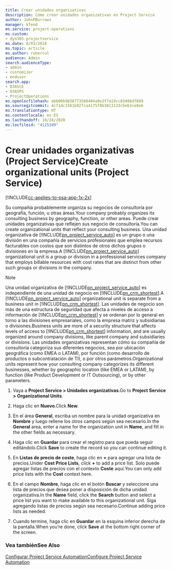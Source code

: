 ```yaml
---
title: Crear unidades organizativas
description: Cómo crear unidades organizativas en Project Service
author: JohnPBurrows
manager: kfend
ms.service: project-operations
ms.custom:
- dyn365-projectservice
ms.date: 8/03/2018
ms.topic: article
ms.author: ruhercul
audience: Admin
search.audienceType:
- admin
- customizer
- enduser
search.app:
- D365CE
- D365PS
- ProjectOperations
ms.openlocfilehash: ebb00b9838773560404a9e3f7a19cc83408d7889
ms.sourcegitcommit: 4cf1dc1561b92fca4175f0b3813133c5e63ce8e6
ms.translationtype: HT
ms.contentlocale: es-ES
ms.lasthandoff: 10/28/2020
ms.locfileid: "4125109"
---
```

# <a name="create-organizational-units-project-service"></a><span data-ttu-id="82cc6-103">Crear unidades organizativas (Project Service)</span><span class="sxs-lookup"><span data-stu-id="82cc6-103">Create organizational units (Project Service)</span></span>

[!INCLUDE[cc-applies-to-psa-app-1x-2x](../includes/cc-applies-to-psa-app-1x-2x.md)]

<span data-ttu-id="82cc6-104">Su compañía probablemente organiza su negocios de consultoría por geografía, función, u otras áreas.</span><span class="sxs-lookup"><span data-stu-id="82cc6-104">Your company probably organizes its consulting business by geography, function, or other areas.</span></span> <span data-ttu-id="82cc6-105">Puede crear unidades organizativas que reflejen sus negocio de consultoría.</span><span class="sxs-lookup"><span data-stu-id="82cc6-105">You can create organizational units that reflect your consulting business.</span></span> <span data-ttu-id="82cc6-106">Una unidad organizativa de [!INCLUDE[pn_project_service_auto](../includes/pn-project-service-auto.md)] es un grupo o una división en una compañía de servicios profesionales que emplea recursos facturables con costos que son distintos de otros dichos grupos o divisiones en la empresa.</span><span class="sxs-lookup"><span data-stu-id="82cc6-106">A [!INCLUDE[pn_project_service_auto](../includes/pn-project-service-auto.md)] organizational unit is a group or division in a professional services company that employs billable resources with cost rates that are distinct from other such groups or divisions in the company.</span></span>  
  
> [!NOTE]
>  <span data-ttu-id="82cc6-107">Una unidad organizativa de [!INCLUDE[pn_project_service_auto](../includes/pn-project-service-auto.md)] es independiente de una unidad de negocio en [!INCLUDE[pn_crm_shortest](../includes/pn-crm-shortest.md)].</span><span class="sxs-lookup"><span data-stu-id="82cc6-107">A [!INCLUDE[pn_project_service_auto](../includes/pn-project-service-auto.md)] organizational unit is separate from a business unit in [!INCLUDE[pn_crm_shortest](../includes/pn-crm-shortest.md)].</span></span> <span data-ttu-id="82cc6-108">Las unidades de negocio son más de una estructura de seguridad que afecta a niveles de acceso a información de [!INCLUDE[pn_crm_shortest](../includes/pn-crm-shortest.md)] y se ordenan por lo general en torno a las divisiones empresariales, como la empresa matriz y subsidiarias o divisiones.</span><span class="sxs-lookup"><span data-stu-id="82cc6-108">Business units are more of a security structure that affects levels of access to [!INCLUDE[pn_crm_shortest](../includes/pn-crm-shortest.md)] information, and are usually organized around company divisions, like parent company and subsidiaries or divisions.</span></span> <span data-ttu-id="82cc6-109">Las unidades organizativas representan cómo su compañía de consultoría categoriza sus diferentes negocios, sea por ubicación geográfica (como EMEA o LATAM), por función (como desarrollo de productos o subcontratación de TI), o por otros parámetros.</span><span class="sxs-lookup"><span data-stu-id="82cc6-109">Organizational units represent how your consulting company categorizes its different businesses, whether by geographic location (like EMEA or LATAM), by function (like Product Development or IT Outsourcing), or by other parameters.</span></span>  
  
1.  <span data-ttu-id="82cc6-110">Vaya a **Project Service > Unidades organizativas**.</span><span class="sxs-lookup"><span data-stu-id="82cc6-110">Go to **Project Service > Organizational Units**.</span></span>  
  
2.  <span data-ttu-id="82cc6-111">Haga clic en **Nuevo**.</span><span class="sxs-lookup"><span data-stu-id="82cc6-111">Click **New**.</span></span>  
  
3.  <span data-ttu-id="82cc6-112">En el área **General**, escriba un nombre para la unidad organizativa en **Nombre** y luego rellene los otros campos según sea necesario.</span><span class="sxs-lookup"><span data-stu-id="82cc6-112">In the **General** area, enter a name for the organization unit in **Name**, and fill in the other fields as necessary.</span></span>  
  
4.  <span data-ttu-id="82cc6-113">Haga clic en **Guardar** para crear el registro para que pueda seguir editándolo.</span><span class="sxs-lookup"><span data-stu-id="82cc6-113">Click **Save** to create the record so you can continue editing it.</span></span>  
  
5.  <span data-ttu-id="82cc6-114">En **Listas de precio de coste**, haga clic en **+** para agregar una lista de precios.</span><span class="sxs-lookup"><span data-stu-id="82cc6-114">Under **Cost Price Lists**, click **+** to add a price list.</span></span> <span data-ttu-id="82cc6-115">Solo puede agregar listas de precios con el contexto **Coste** aquí.</span><span class="sxs-lookup"><span data-stu-id="82cc6-115">You can only add price lists with the **Cost** context here.</span></span>  
  
6.  <span data-ttu-id="82cc6-116">En el campo **Nombre**, haga clic en el botón **Buscar** y seleccione una lista de precios que desea poner a disposición de dicha unidad organizativa.</span><span class="sxs-lookup"><span data-stu-id="82cc6-116">In the **Name** field, click the **Search** button and select a price list you want to make available to this organizational unit.</span></span> <span data-ttu-id="82cc6-117">Siga agregando listas de precios según sea necesario.</span><span class="sxs-lookup"><span data-stu-id="82cc6-117">Continue adding price lists as needed.</span></span>  
  
7.  <span data-ttu-id="82cc6-118">Cuando termine, haga clic en **Guardar** en la esquina inferior derecha de la pantalla.</span><span class="sxs-lookup"><span data-stu-id="82cc6-118">When you’re done, click **Save** at the bottom right corner of the screen.</span></span>  
  
### <a name="see-also"></a><span data-ttu-id="82cc6-119">Vea también</span><span class="sxs-lookup"><span data-stu-id="82cc6-119">See Also</span></span>  
 [<span data-ttu-id="82cc6-120">Configurar Project Service Automation</span><span class="sxs-lookup"><span data-stu-id="82cc6-120">Configure Project Service Automation</span></span>](../psa/configure.md)
